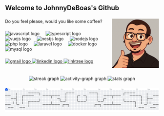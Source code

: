 <h2 align="left">Welcome to JohnnyDeBoas's Github</h2>

###

<img align="right" height="162" src="https://raw.githubusercontent.com/johnnydeboas-commits/johnnydeboas-commits/refs/heads/main/Image%20Aug%2029%2C%202025%2C%2002_11_53%20PM.png"  />

###

<p align="left">Do you feel please, would you like some coffee?</p>

###

<div align="left">
  <img src="https://cdn.jsdelivr.net/gh/devicons/devicon/icons/javascript/javascript-original.svg" height="30" alt="javascript logo"  />
  <img width="12" />
  <img src="https://cdn.jsdelivr.net/gh/devicons/devicon/icons/typescript/typescript-original.svg" height="30" alt="typescript logo"  />
  <img width="12" />
  <img src="https://cdn.jsdelivr.net/gh/devicons/devicon/icons/vuejs/vuejs-original.svg" height="30" alt="vuejs logo"  />
  <img width="12" />
  <img src="https://cdn.jsdelivr.net/gh/devicons/devicon/icons/nestjs/nestjs-original.svg" height="30" alt="nestjs logo"  />
  <img width="12" />
  <img src="https://cdn.jsdelivr.net/gh/devicons/devicon/icons/nodejs/nodejs-original.svg" height="30" alt="nodejs logo"  />
  <img width="12" />
  <img src="https://cdn.jsdelivr.net/gh/devicons/devicon/icons/php/php-original.svg" height="30" alt="php logo"  />
  <img width="12" />
  <img src="https://cdn.jsdelivr.net/gh/devicons/devicon/icons/laravel/laravel-original.svg" height="30" alt="laravel logo"  />
  <img width="12" />
  <img src="https://cdn.jsdelivr.net/gh/devicons/devicon/icons/docker/docker-original.svg" height="30" alt="docker logo"  />
  <img width="12" />
  <img src="https://cdn.jsdelivr.net/gh/devicons/devicon/icons/mysql/mysql-original.svg" height="30" alt="mysql logo"  />
</div>

###

<div align="left">
  <a href="johnnydeboas@gmail.com" target="_blank">
    <img src="https://img.shields.io/static/v1?message=Gmail&logo=gmail&label=&color=D14836&logoColor=white&labelColor=&style=for-the-badge" height="35" alt="gmail logo"  />
  </a>
  <a href="https://www.linkedin.com/in/joao-lucas-johnnydeboas/" target="_blank">
    <img src="https://img.shields.io/static/v1?message=LinkedIn&logo=linkedin&label=&color=0077B5&logoColor=white&labelColor=&style=for-the-badge" height="35" alt="linkedin logo"  />
  </a>
  <a href="https://linktr.ee/johnnydeboas" target="_blank">
    <img src="https://img.shields.io/static/v1?message=Linktree&logo=linktree&label=&color=1de9b6&logoColor=white&labelColor=&style=for-the-badge" height="35" alt="linktree logo"  />
  </a>
</div>

###

<br clear="both">

<div align="center">
  <img src="https://streak-stats.demolab.com?user=johnnydeboas-commits&locale=en&mode=weekly&theme=highcontrast&hide_border=true&border_radius=5" height="150" alt="streak graph"  />
  <img src="https://github-readme-activity-graph.vercel.app/graph?username=johnnydeboas-commits&theme=high-contrast&hide_border=true&hide_title=true&area=true" height="150" alt="activity-graph graph"  />
  <img src="https://github-readme-stats.vercel.app/api?username=johnnydeboas-commits&hide_title=true&hide_rank=false&show_icons=false&include_all_commits=true&count_private=true&disable_animations=false&theme=highcontrast&locale=en&hide_border=true" height="150" alt="stats graph"  />
</div>

###

<picture>
  <source media="(prefers-color-scheme: dark)" srcset="https://raw.githubusercontent.com/johnnydeboas-commits/johnnydeboas-commits/output/pacman-contribution-graph-dark.svg">
  <source media="(prefers-color-scheme: light)" srcset="https://raw.githubusercontent.com/johnnydeboas-commits/johnnydeboas-commits/output/pacman-contribution-graph.svg">
  <img alt="pacman contribution graph" src="https://raw.githubusercontent.com/johnnydeboas-commits/johnnydeboas-commits/output/pacman-contribution-graph.svg">
</picture>

###
